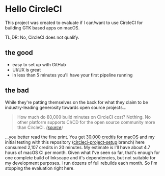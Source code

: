 # Hello CircleCI

This project was created to evaluate if I can/want to use CircleCI for building GTK based apps on macOS.

TL;DR: No, CircleCI does not qualify.

## the good

- easy to set up with GitHub
- UI/UX is great
- in less than 5 minutes you'll have your first pipeline running

## the bad

While they're patting themselves on the back for what they claim to be industry-leading generosity towards open source projects...

> How much do 80,000 build minutes on CircleCI cost? Nothing. No other platform supports CI/CD for the open source community more than CircleCI. _([source](https://circleci.com/open-source/))_

...you better read the fine print. You get [30.000 credtis for macOS](https://support.circleci.com/hc/en-us/articles/360049928971-Are-free-credits-available-for-macOS-open-source-projects) and my initial testing with this repository ([circleci-project-setup](https://github.com/dehesselle/hellocircleci/tree/circleci-project-setup) branch) here consumed 2,107 credits in 20 minutes. My estimate is I'll have about 4.7 hours of macOS CI per month. Given what I've seen so far, that's enough for one complete build of Inkscape and it's dependencies, but not suitable for my development purposes. I run dozens of full rebuilds each month. So I'm stopping the evaluation right here.

